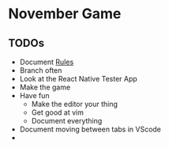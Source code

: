 # November Game

## TODOs

- Document [Rules](./docs/rules.md)
- Branch often
- Look at the React Native Tester App
- Make the game
- Have fun
  - Make the editor your thing
  - Get good at vim
  - Document everything
- Document moving between tabs in VScode
-
